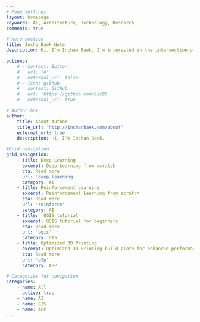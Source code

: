 ```yaml
---
# Page settings
layout: homepage
keywords: AI, Architecture, Technology, Research
comments: true

# Hero section
title: InchanBaek Note
description: Hi, I'm Inchan Baek. I'm interested in the intersection of AI, architecture, and technology. I'm currently working on projects and research in this area. I share my thoughts and findings on this blog.

buttons:
    # - content: Button
    #   url: '#'
    #   external_url: false
    # - icon: github
    #   content: GitHub  
    #   url: 'https://github.com/bic98
    #   external_url: true

# Author box
author:
    title: About Author
    title_url: 'http://inchanbaek.com/about'
    external_url: true
    description: Hi, I'm Inchan Baek.

#Grid navigation 
grid_navigation:
    - title: Deep Learning
      excerpt: Deep Learning from scratch
      cta: Read more
      url: 'deep_learning'
      category: AI
    - title: Reinforcement Learning
      excerpt: Reinforcement Learning from scratch
      cta: Read more
      url: 'reinforce'
      category: AI
    - title:  QGIS tutorial
      excerpt: QGIS tutorial for beginners
      cta: Read more
      url: 'qgis'
      category: GIS
    - title: Optimized 3D Printing
      excerpt: Optimized 3D Printing build plate for enhanced performance and efficiency
      cta: Read more
      url: 'o3p'
      category: APP

# Categories for navigation
categories:
    - name: All
      active: true
    - name: AI
    - name: GIS
    - name: APP
---
```

